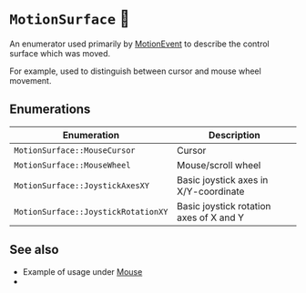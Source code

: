 # ``MotionSurface`` 📎

An enumerator used primarily by [MotionEvent](motion-event.md) to describe
the control surface which was moved.

For example, used to distinguish between cursor and mouse wheel movement.

## Enumerations

| Enumeration                           | Description                             |
|---------------------------------------|-----------------------------------------|
| ``MotionSurface::MouseCursor``        | Cursor                                  |
| ``MotionSurface::MouseWheel``         | Mouse/scroll wheel                      |
| ``MotionSurface::JoystickAxesXY``     | Basic joystick axes in X/Y-coordinate   |
| ``MotionSurface::JoystickRotationXY`` | Basic joystick rotation axes of X and Y |

## See also

- Example of usage under [Mouse](../controls/mouse.md)
- 